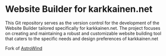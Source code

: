 # Website Builder for karkkainen.net
 This Git repository serves as the version control for the development of the Website Builder tailored specifically for karkkainen.net. The project focuses on creating and maintaining a robust and customizable website building tool that caters to the specific needs and design preferences of karkkainen.net

Fork of [AstroWind](https://github.com/onwidget/astrowind)
